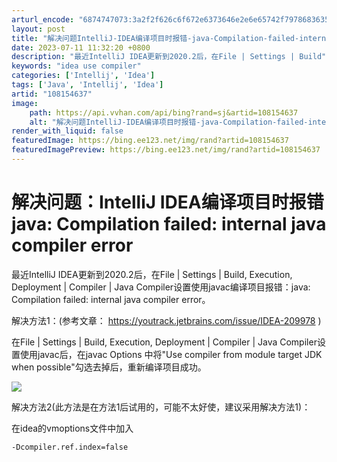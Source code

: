 ```yaml
---
arturl_encode: "6874747073:3a2f2f626c6f672e6373646e2e6e65742f797868363533332f:61727469636c652f64657461696c732f313038313534363337"
layout: post
title: "解决问题IntelliJ-IDEA编译项目时报错-java-Compilation-failed-internal-java-compiler-error"
date: 2023-07-11 11:32:20 +0800
description: "最近IntelliJ IDEA更新到2020.2后，在File | Settings | Build"
keywords: "idea use compiler"
categories: ['Intellij', 'Idea']
tags: ['Java', 'Intellij', 'Idea']
artid: "108154637"
image:
    path: https://api.vvhan.com/api/bing?rand=sj&artid=108154637
    alt: "解决问题IntelliJ-IDEA编译项目时报错-java-Compilation-failed-internal-java-compiler-error"
render_with_liquid: false
featuredImage: https://bing.ee123.net/img/rand?artid=108154637
featuredImagePreview: https://bing.ee123.net/img/rand?artid=108154637
---
```


# 解决问题：IntelliJ IDEA编译项目时报错 java: Compilation failed: internal java compiler error

最近IntelliJ IDEA更新到2020.2后，在File | Settings | Build, Execution, Deployment | Compiler | Java Compiler设置使用javac编译项目报错：java: Compilation failed: internal java compiler error。

解决方法1：(参考文章：
<https://youtrack.jetbrains.com/issue/IDEA-209978>
)

在File | Settings | Build, Execution, Deployment | Compiler | Java Compiler设置使用javac后，在javac Options 中将"Use compiler from module target JDK when possible"勾选去掉后，重新编译项目成功。

![](https://i-blog.csdnimg.cn/blog_migrate/181fa8d008f65342048002b4bd3929ed.png)

解决方法2(此方法是在方法1后试用的，可能不太好使，建议采用解决方法1)：

在idea的vmoptions文件中加入

```
-Dcompiler.ref.index=false
```